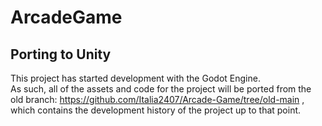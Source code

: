 # ArcadeGame

## Porting to Unity
This project has started development with the Godot Engine.\
As such, all of the assets and code for the project will be ported from the old branch: https://github.com/Italia2407/Arcade-Game/tree/old-main
, which contains the development history of the project up to that point.